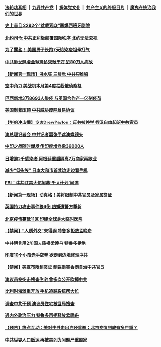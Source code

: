 ####  [法轮功真相](../../../../basic/blob/master/README.md?t=06290102) &nbsp;|&nbsp; [九评共产党](../../../../9ping.md/blob/master/README.md?t=06290102) &nbsp;|&nbsp; [解体党文化](../../../../jtdwh.md/blob/master/README.md?t=06290102)  &nbsp;|&nbsp; [共产主义的终极目的](../../../../gczydzjmd.md/blob/master/README.md?t=06290102) &nbsp;|&nbsp; [魔鬼在统治我们的世界](../../../../mgztzwmdsj.md/blob/master/README.md?t=06290102) 

#### [史上首见 2292个“盆栽观众”塞爆西班牙剧院](../pages/prog202/a102881446.md?t=06290102) 

#### [北约司令:中共正积极颠覆国际秩序 北约无法忽视](../pages/prog202/a102881466.md?t=06290102) 

#### [为了露丝！ 美国男子长跑7天给染疫祖母打气](../pages/prog202/a102881480.md?t=06290102) 

#### [中共肺炎肆虐全球确诊突破千万 近50万人病故](../pages/prog202/a102881405.md?t=06290102) 

#### [【新闻第一现场】洪水狂 三峡危 中共只维稳](../pages/prog202/a102881386.md?t=06290102) 

#### [空中角力 美战机本月第4度拦截俄侦察机](../pages/prog202/a102881303.md?t=06290102) 

#### [巴西新增3万8693人染疫 与英国合作产一亿剂疫苗](../pages/prog202/a102881281.md?t=06290102) 


#### [美国制裁压顶 中共威胁废除贸易协议](../pages/prog202/a102881132.md?t=06290102) 

#### [【华府冲击播】专访DrewPavlou：反共被停学 捍卫自由起诉中共官员](../pages/prog202/a102881125.md?t=06290102) 

#### [澳总理记者会 中共记者嚣张手遮澳媒镜头](../pages/prog202/a102879768.md?t=06290102) 


#### [中印之战随时爆发 传印度增兵逾36000人](../pages/prog202/a102880748.md?t=06290102) 

#### [日增逾2千感染者 阿根廷重启隔离7万商家再歇业](../pages/prog202/a102880736.md?t=06290102) 

#### [减少“低头族” 日本大和市首禁边走边看手机](../pages/prog202/a102880671.md?t=06290102) 

#### [FBI：中共驻美大使招募‘千人计划’间谍](../pages/prog202/a102880694.md?t=06290102) 

#### [【新闻第一现场】动真格！美将限制中共官员及家属签证](../pages/prog202/a102880703.md?t=06290102) 

#### [英国持刀攻击事件酿6伤 凶嫌遭警方撃毙](../pages/prog202/a102880648.md?t=06290102) 

#### [北京疫情蔓延11区 印建全球最大临时医院](../pages/prog202/a102880376.md?t=06290102) 


#### [【禁闻】“人质外交”未得逞 特鲁多拒放孟晚舟](../pages/prog202/a102880502.md?t=06290102) 

#### [中共明言用2加国人质换孟晚舟 特鲁多拒绝](../pages/prog202/a102880437.md?t=06290102) 

#### [印度10个小孩赤手空拳 欲走到边境修理中共](../pages/prog202/a102880476.md?t=06290102) 

#### [【禁闻】美宣布限制签证 制裁损害香港自治中共官员](../pages/prog202/a102880401.md?t=06290102) 

#### [澳议员被突击搜查住宅 曾多次公开吹捧中共](../pages/prog202/a102880342.md?t=06290102) 

#### [比利时海滩重开放 手机追踪系统帮大忙](../pages/prog202/a102880351.md?t=06290102) 

#### [调查中共干预 澳议员住宅被当局搜查](../pages/prog202/a102880340.md?t=06290102) 

#### [遇内外政治压力 特鲁多再拒释放孟晚舟](../pages/prog202/a102880233.md?t=06290102) 

#### [【预告】热点互动：美对中共击出连环重拳；北京疫情到底有多严重？](../pages/prog202/a102880218.md?t=06290102) 

#### [中共纵容人口贩运 再被美列为问题严重国家](../pages/prog202/a102880202.md?t=06290102) 

